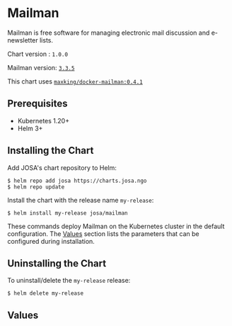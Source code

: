 # Mailman

Mailman is free software for managing electronic mail discussion and e-newsletter lists.

Chart version : `1.0.0`

Mailman version: [`3.3.5`](https://gitlab.com/mailman/mailman/-/tree/3.3.5)

This chart uses [`maxking/docker-mailman:0.4.1`](https://github.com/maxking/docker-mailman/tree/v0.4.1)


## Prerequisites
- Kubernetes 1.20+
- Helm 3+


## Installing the Chart

Add JOSA's chart repository to Helm:

```console
$ helm repo add josa https://charts.josa.ngo
$ helm repo update
```

Install the chart with the release name `my-release`:

```console
$ helm install my-release josa/mailman
```

These commands deploy Mailman on the Kubernetes cluster in the default configuration. The [Values](#values) section lists the parameters that can be configured during installation.


## Uninstalling the Chart

To uninstall/delete the `my-release` release:

```console
$ helm delete my-release
```

## Values
